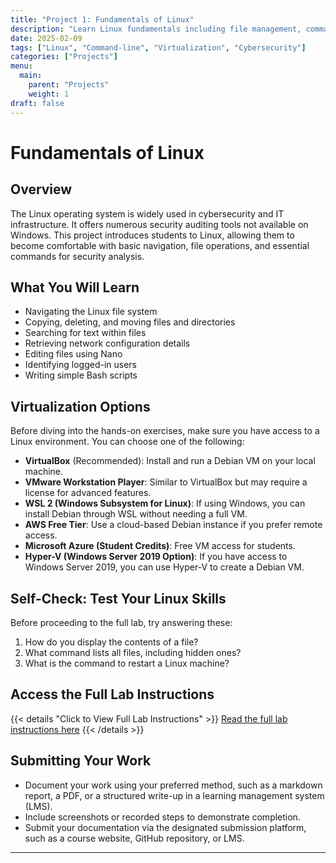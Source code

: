 ```yaml
---
title: "Project 1: Fundamentals of Linux"
description: "Learn Linux fundamentals including file management, command-line tools, and networking."
date: 2025-02-09
tags: ["Linux", "Command-line", "Virtualization", "Cybersecurity"]
categories: ["Projects"]
menu:
  main:
    parent: "Projects"
    weight: 1
draft: false
---
```


# Fundamentals of Linux

## Overview
The Linux operating system is widely used in cybersecurity and IT infrastructure. It offers numerous security auditing tools not available on Windows. This project introduces students to Linux, allowing them to become comfortable with basic navigation, file operations, and essential commands for security analysis.

## What You Will Learn
- Navigating the Linux file system
- Copying, deleting, and moving files and directories
- Searching for text within files
- Retrieving network configuration details
- Editing files using Nano
- Identifying logged-in users
- Writing simple Bash scripts

## Virtualization Options
Before diving into the hands-on exercises, make sure you have access to a Linux environment. You can choose one of the following:

- **VirtualBox** (Recommended): Install and run a Debian VM on your local machine.
- **VMware Workstation Player**: Similar to VirtualBox but may require a license for advanced features.
- **WSL 2 (Windows Subsystem for Linux)**: If using Windows, you can install Debian through WSL without needing a full VM.
- **AWS Free Tier**: Use a cloud-based Debian instance if you prefer remote access.
- **Microsoft Azure (Student Credits)**: Free VM access for students.
- **Hyper-V (Windows Server 2019 Option)**: If you have access to Windows Server 2019, you can use Hyper-V to create a Debian VM.

## Self-Check: Test Your Linux Skills
Before proceeding to the full lab, try answering these:
1. How do you display the contents of a file?
2. What command lists all files, including hidden ones?
3. What is the command to restart a Linux machine?

## Access the Full Lab Instructions
{{< details "Click to View Full Lab Instructions" >}}
[Read the full lab instructions here](./lab)
{{< /details >}}

## Submitting Your Work
- Document your work using your preferred method, such as a markdown report, a PDF, or a structured write-up in a learning management system (LMS).
- Include screenshots or recorded steps to demonstrate completion.
- Submit your documentation via the designated submission platform, such as a course website, GitHub repository, or LMS.

---

